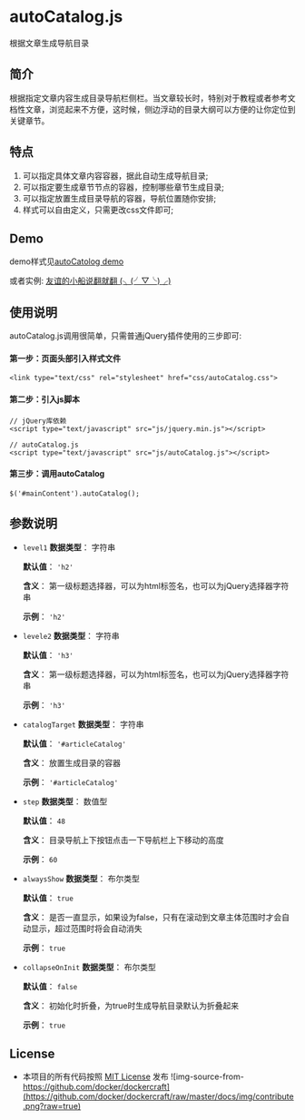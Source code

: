 # autoCatalog.js
 根据文章生成导航目录

## 简介
根据指定文章内容生成目录导航栏侧栏。当文章较长时，特别对于教程或者参考文档性文章，浏览起来不方便，这时候，侧边浮动的目录大纲可以方便的让你定位到关键章节。

## 特点
1. 可以指定具体文章内容容器，据此自动生成导航目录;
2. 可以指定要生成章节节点的容器，控制哪些章节生成目录;
3. 可以指定放置生成目录导航的容器，导航位置随你安排;
4. 样式可以自由定义，只需更改css文件即可;

## Demo
demo样式见[autoCatolog demo](http://html.heanes.com/blog/html/heanes/article/autoCatalog/ "autoCatolog demo")

或者实例: [友谊的小船说翻就翻 (╮(╯▽╰)╭)](http://html.heanes.com/blog/html/heanes/article/friendship.html "友谊的小船说翻就翻 (╮(╯▽╰)╭)")

## 使用说明
autoCatalog.js调用很简单，只需普通jQuery插件使用的三步即可:
#### 第一步：页面头部引入样式文件
    <link type="text/css" rel="stylesheet" href="css/autoCatalog.css">
#### 第二步：引入js脚本
    // jQuery库依赖
    <script type="text/javascript" src="js/jquery.min.js"></script>
    
    // autoCatalog.js
    <script type="text/javascript" src="js/autoCatalog.js"></script>
    
#### 第三步：调用autoCatalog
    $('#mainContent').autoCatalog();


## 参数说明
- `level1`
    **数据类型**： 字符串

    **默认值**： `'h2'`
    
    **含义**： 第一级标题选择器，可以为html标签名，也可以为jQuery选择器字符串
    
    **示例**： `'h2'`
- `levele2`
    **数据类型**： 字符串

    **默认值**： `'h3'`
    
    **含义**： 第一级标题选择器，可以为html标签名，也可以为jQuery选择器字符串
    
    **示例**： `'h3'`
- `catalogTarget`
    **数据类型**： 字符串

    **默认值**： `'#articleCatalog'`
    
    **含义**： 放置生成目录的容器
    
    **示例**： `'#articleCatalog'`
- `step`
    **数据类型**： 数值型

    **默认值**： `48`
    
    **含义**： 目录导航上下按钮点击一下导航栏上下移动的高度
    
    **示例**： `60`
- `alwaysShow`
    **数据类型**： 布尔类型

    **默认值**： `true`
    
    **含义**： 是否一直显示，如果设为false，只有在滚动到文章主体范围时才会自动显示，超过范围时将会自动消失
    
    **示例**： `true`
- `collapseOnInit`
    **数据类型**： 布尔类型

    **默认值**： `false`
    
    **含义**： 初始化时折叠，为true时生成导航目录默认为折叠起来
    
    **示例**： `true`
## License
* 本项目的所有代码按照 [MIT License](https://github.com/racaljk/hosts/blob/master/LICENSE) 发布
![img-source-from-https://github.com/docker/dockercraft](https://github.com/docker/dockercraft/raw/master/docs/img/contribute.png?raw=true)
